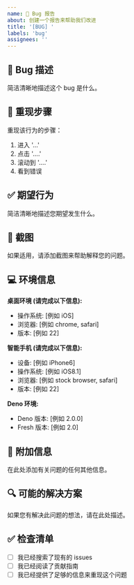 ```yaml
---
name: 🐛 Bug 报告
about: 创建一个报告来帮助我们改进
title: '[BUG] '
labels: 'bug'
assignees: ''
---
```


## 🐛 Bug 描述

简洁清晰地描述这个 bug 是什么。

## 🔄 重现步骤

重现该行为的步骤：

1. 进入 '...'
2. 点击 '....'
3. 滚动到 '....'
4. 看到错误

## ✅ 期望行为

简洁清晰地描述您期望发生什么。

## 📸 截图

如果适用，请添加截图来帮助解释您的问题。

## 💻 环境信息

**桌面环境 (请完成以下信息):**

- 操作系统: [例如 iOS]
- 浏览器: [例如 chrome, safari]
- 版本: [例如 22]

**智能手机 (请完成以下信息):**

- 设备: [例如 iPhone6]
- 操作系统: [例如 iOS8.1]
- 浏览器: [例如 stock browser, safari]
- 版本: [例如 22]

**Deno 环境:**

- Deno 版本: [例如 2.0.0]
- Fresh 版本: [例如 2.0]

## 📝 附加信息

在此处添加有关问题的任何其他信息。

## 🔍 可能的解决方案

如果您有解决此问题的想法，请在此处描述。

## ✅ 检查清单

- [ ] 我已经搜索了现有的 issues
- [ ] 我已经阅读了贡献指南
- [ ] 我已经提供了足够的信息来重现这个问题
